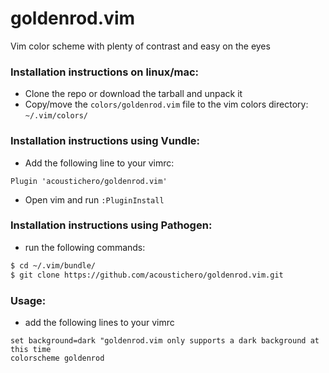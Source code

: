 # goldenrod.vim
Vim color scheme with plenty of contrast and easy on the eyes

### Installation instructions on linux/mac:
- Clone the repo or download the tarball and unpack it
- Copy/move the `colors/goldenrod.vim` file to the vim colors directory: `~/.vim/colors/`

### Installation instructions using Vundle:
- Add the following line to your vimrc:
```VimL
Plugin 'acoustichero/goldenrod.vim'
```

- Open vim and run `:PluginInstall`

### Installation instructions using Pathogen:
- run the following commands:
```bash
$ cd ~/.vim/bundle/
$ git clone https://github.com/acoustichero/goldenrod.vim.git
```

### Usage:
- add the following lines to your vimrc
```VimL
set background=dark "goldenrod.vim only supports a dark background at this time
colorscheme goldenrod
```
